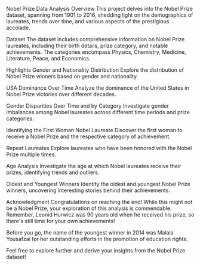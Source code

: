 Nobel Prize Data Analysis
Overview
This project delves into the Nobel Prize dataset, spanning from 1901 to 2016, shedding light on the demographics of laureates, trends over time, and various aspects of the prestigious accolade.

Dataset
The dataset includes comprehensive information on Nobel Prize laureates, including their birth details, prize category, and notable achievements. The categories encompass Physics, Chemistry, Medicine, Literature, Peace, and Economics.

Highlights
Gender and Nationality Distribution
Explore the distribution of Nobel Prize winners based on gender and nationality.

USA Dominance Over Time
Analyze the dominance of the United States in Nobel Prize victories over different decades.

Gender Disparities Over Time and by Category
Investigate gender imbalances among Nobel laureates across different time periods and prize categories.

Identifying the First Woman Nobel Laureate
Discover the first woman to receive a Nobel Prize and the respective category of achievement.

Repeat Laureates
Explore laureates who have been honored with the Nobel Prize multiple times.

Age Analysis
Investigate the age at which Nobel laureates receive their prizes, identifying trends and outliers.

Oldest and Youngest Winners
Identify the oldest and youngest Nobel Prize winners, uncovering interesting stories behind their achievements.

Acknowledgment
Congratulations on reaching the end! While this might not be a Nobel Prize, your exploration of this analysis is commendable. Remember, Leonid Hurwicz was 90 years old when he received his prize, so there's still time for your own achievements!

Before you go, the name of the youngest winner in 2014 was Malala Yousafzai for her outstanding efforts in the promotion of education rights.

Feel free to explore further and derive your insights from the Nobel Prize dataset!

